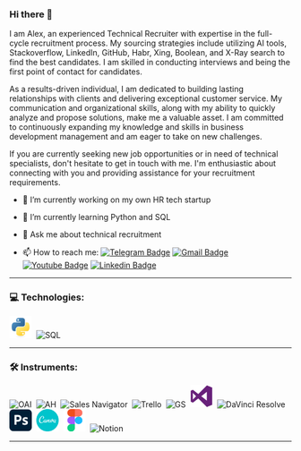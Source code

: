 ### Hi there 👋

I am Alex, an experienced Technical Recruiter with expertise in the full-cycle recruitment process. My sourcing strategies include utilizing AI tools, Stackoverflow, LinkedIn, GitHub, Habr, Xing, Boolean, and X-Ray search to find the best candidates. I am skilled in conducting interviews and being the first point of contact for candidates.

As a results-driven individual, I am dedicated to building lasting relationships with clients and delivering exceptional customer service. My communication and organizational skills, along with my ability to quickly analyze and propose solutions, make me a valuable asset. I am committed to continuously expanding my knowledge and skills in business development management and am eager to take on new challenges.

If you are currently seeking new job opportunities or in need of technical specialists, don't hesitate to get in touch with me. I'm enthusiastic about connecting with you and providing assistance for your recruitment requirements.

- 🔭 I’m currently working on my own HR tech startup
- 🌱 I’m currently learning Python and SQL

- 💬 Ask me about technical recruitment 
- 📫 How to reach me: [![Telegram Badge](https://img.shields.io/badge/-alexsh-blue?style=flat&logo=Telegram&logoColor=white)](https://t.me/ithr_alex) [![Gmail Badge](https://img.shields.io/badge/-Gmail-red?style=flat&logo=Gmail&logoColor=white)](mailto:alex.sheshnev@gmail.com) [![Youtube Badge](https://img.shields.io/badge/YouTube-FF0000?style=flat&logo=youtube&logoColor=white)](https://youtube.com/@ithr_alex/playlists) [![Linkedin Badge](https://img.shields.io/badge/Linkedin-blue?style=flat&logo=linkedin&logoColor=white)](https://linkedin.com/in/alex-sheshnev/) 

---

### 💻 Technologies:

<div>
  <img src="https://github.com/devicons/devicon/blob/master/icons/python/python-original.svg" title="Python" alt="Python" width="40" height="40"/>&nbsp
  <img src="https://symbols.getvecta.com/stencil_28/61_sql-database-generic.90b41636a8.svg" title="SQL" alt="SQL" width="40" height="40"/>&nbsp
</div>

---

### 🛠 Instruments:

<div>
  <img src="https://upload.wikimedia.org/wikipedia/commons/0/04/ChatGPT_logo.svg" title="OAI" alt="OAI" width="40" height="40"/>&nbsp;
  <img src="https://amazinghiring.com/wp-content/themes/ah/img/logo-new.svg" title="AH" alt="AH" height="40"/>&nbsp;
  <img src="https://uploads-ssl.webflow.com/5dc6051d242707b368c29acb/636c1dec76bf770462051ecb_LinkedIn-Sales-Navigator-Logo-Icon.svg" title="Sales Navigator" alt="Sales Navigator" width="40" height="40"/>&nbsp;
  <img src="https://uploads-ssl.webflow.com/5dc6051d242707b368c29acb/5f15177d3615d73e9fd334b8_Trello-Logo.svg" title="Trell" alt="Trello" width="40" height="40"/>&nbsp;
  <img src="https://uploads-ssl.webflow.com/5dc6051d242707b368c29acb/5f1408fae6e3520240b263ab_GoogleSheets-Logo.svg" title="GS" alt="GS" width="40" height="40"/>&nbsp;
  <img src="https://github.com/devicons/devicon/blob/master/icons/visualstudio/visualstudio-plain.svg" title="VS" alt="VS" width="40" height="40"/>&nbsp;
  <img src="https://upload.wikimedia.org/wikipedia/commons/9/90/DaVinci_Resolve_17_logo.svg" title="DaVinci Resolve" alt="DaVinci Resolve" width="40" height="40"/>&nbsp;
  <img src="https://github.com/devicons/devicon/blob/master/icons/photoshop/photoshop-plain.svg" title="photoshop" alt="photoshop" width="40" height="40"/>&nbsp;
  <img src="https://github.com/devicons/devicon/blob/master/icons/canva/canva-original.svg" title="canva" alt="canva" width="40" height="40"/>&nbsp;
  <img src="https://github.com/devicons/devicon/blob/master/icons/figma/figma-original.svg" title="figma" alt="figma" width="40" height="40"/>&nbsp;
  <img src="https://upload.wikimedia.org/wikipedia/commons/e/e9/Notion-logo.svg" title="Notion" alt="Notion" width="40" height="40"/>&nbsp;
</div>

---

